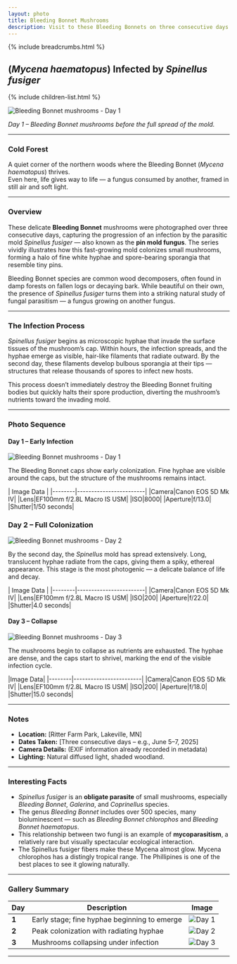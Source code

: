 ```yaml
---
layout: photo
title: Bleeding Bonnet Mushrooms
description: Visit to these Bleeding Bonnets on three consecutive days to observe progress of the Pin Mold infection.
---
```


{% include breadcrumbs.html %}

## (*Mycena haematopus*) Infected by *Spinellus fusiger*

{% include children-list.html %}

![Bleeding Bonnet mushrooms - Day 1](/gallery/fungi/mushrooms/assets/bleeding-bonnet/E21A5255.jpg)

*Day 1 – Bleeding Bonnet mushrooms before the full spread of the mold.*

---

### Cold Forest

A quiet corner of the northern woods where the Bleeding Bonnet (*Mycena haematopus*) thrives.  
Even here, life gives way to life — a fungus consumed by another, framed in still air and soft light.

---

### Overview

These delicate **Bleeding Bonnet** mushrooms were photographed over three consecutive days, capturing the progression of an infection by the parasitic mold *Spinellus fusiger* — also known as the **pin mold fungus**. The series vividly illustrates how this fast-growing mold colonizes small mushrooms, forming a halo of fine white hyphae and spore-bearing sporangia that resemble tiny pins.

Bleeding Bonnet species are common wood decomposers, often found in damp forests on fallen logs or decaying bark. While beautiful on their own, the presence of *Spinellus fusiger* turns them into a striking natural study of fungal parasitism — a fungus growing on another fungus.

---

### The Infection Process

*Spinellus fusiger* begins as microscopic hyphae that invade the surface tissues of the mushroom’s cap. Within hours, the infection spreads, and the hyphae emerge as visible, hair-like filaments that radiate outward. By the second day, these filaments develop bulbous sporangia at their tips — structures that release thousands of spores to infect new hosts.

This process doesn’t immediately destroy the Bleeding Bonnet fruiting bodies but quickly halts their spore production, diverting the mushroom’s nutrients toward the invading mold.

---

### Photo Sequence

#### Day 1 – Early Infection

![Bleeding Bonnet mushrooms - Day 1](/gallery/fungi/mushrooms/assets/bleeding-bonnet/E21A5255.jpg)

The Bleeding Bonnet caps show early colonization. Fine hyphae are visible around the caps, but the structure of the mushrooms remains intact.

|            Image Data            |
|--------|------------------------|
|Camera|Canon EOS 5D Mk IV|
|Lens|EF100mm f/2.8L Macro IS USM|
|ISO|8000|
|Aperture|f/13.0|
|Shutter|1/50 seconds|

### Day 2 – Full Colonization

![Bleeding Bonnet mushrooms - Day 2](/gallery/fungi/mushrooms/assets/bleeding-bonnet/E21A5422.jpg)

By the second day, the *Spinellus* mold has spread extensively. Long, translucent hyphae radiate from the caps, giving them a spiky, ethereal appearance. This stage is the most photogenic — a delicate balance of life and decay.

|            Image Data            |
|--------|------------------------|
|Camera|Canon EOS 5D Mk IV|
|Lens|EF100mm f/2.8L Macro IS USM|
|ISO|200|
|Aperture|f/22.0|
|Shutter|4.0 seconds|

#### Day 3 – Collapse

![Bleeding Bonnet mushrooms - Day 3](/gallery/fungi/mushrooms/assets/bleeding-bonnet/E21A5429.jpg)

The mushrooms begin to collapse as nutrients are exhausted. The hyphae are dense, and the caps start to shrivel, marking the end of the visible infection cycle.

|Image Data|
|--------|------------------------|
|Camera|Canon EOS 5D Mk IV|
|Lens|EF100mm f/2.8L Macro IS USM|
|ISO|200|
|Aperture|f/18.0|
|Shutter|15.0 seconds|

---

### Notes

- **Location:** [Ritter Farm Park, Lakeville, MN]  
- **Dates Taken:** [Three consecutive days – e.g., June 5–7, 2025]  
- **Camera Details:** (EXIF information already recorded in metadata)  
- **Lighting:** Natural diffused light, shaded woodland.  

---

### Interesting Facts

- *Spinellus fusiger* is an **obligate parasite** of small mushrooms, especially *Bleeding Bonnet*, *Galerina*, and *Coprinellus* species.  
- The genus *Bleeding Bonnet* includes over 500 species, many bioluminescent — such as *Bleeding Bonnet chlorophos* and *Bleeding Bonnet haematopus*.  
- This relationship between two fungi is an example of **mycoparasitism**, a relatively rare but visually spectacular ecological interaction.
- The Spinellus fusiger fibers make these Mycena almost glow. Mycena chlorophos has a distingly tropical range. The Phillipines is one of the best places to see it glowing naturally.

---

### Gallery Summary

| Day | Description | Image |
|-----|--------------|-------|
| **1** | Early stage; fine hyphae beginning to emerge | ![Day 1](/gallery/fungi/mushrooms/assets/bleeding-bonnet/E21A5255.jpg) |
| **2** | Peak colonization with radiating hyphae | ![Day 2](/gallery/fungi/mushrooms/assets/bleeding-bonnet/E21A5422.jpg) |
| **3** | Mushrooms collapsing under infection | ![Day 3](/gallery/fungi/mushrooms/assets/bleeding-bonnet/E21A5429.jpg) |

---
